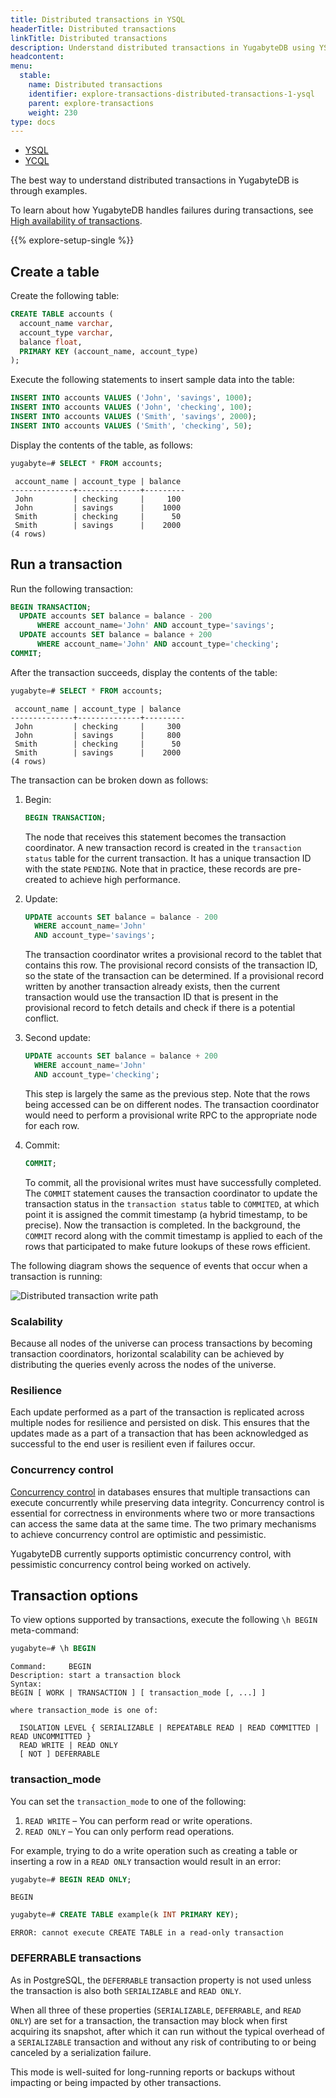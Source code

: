 ```yaml
---
title: Distributed transactions in YSQL
headerTitle: Distributed transactions
linkTitle: Distributed transactions
description: Understand distributed transactions in YugabyteDB using YSQL.
headcontent:
menu:
  stable:
    name: Distributed transactions
    identifier: explore-transactions-distributed-transactions-1-ysql
    parent: explore-transactions
    weight: 230
type: docs
---
```


<ul class="nav nav-tabs-alt nav-tabs-yb">

  <li >
    <a href="../distributed-transactions-ysql/" class="nav-link active">
      <i class="icon-postgres" aria-hidden="true"></i>
      YSQL
    </a>
  </li>

  <li >
    <a href="../distributed-transactions-ycql/" class="nav-link">
      <i class="icon-cassandra" aria-hidden="true"></i>
      YCQL
    </a>
  </li>

</ul>

The best way to understand distributed transactions in YugabyteDB is through examples.

To learn about how YugabyteDB handles failures during transactions, see [High availability of transactions](../../fault-tolerance/transaction-availability/).

{{% explore-setup-single %}}

## Create a table

Create the following table:

```sql
CREATE TABLE accounts (
  account_name varchar,
  account_type varchar,
  balance float,
  PRIMARY KEY (account_name, account_type)
);
```

Execute the following statements to insert sample data into the table:

```sql
INSERT INTO accounts VALUES ('John', 'savings', 1000);
INSERT INTO accounts VALUES ('John', 'checking', 100);
INSERT INTO accounts VALUES ('Smith', 'savings', 2000);
INSERT INTO accounts VALUES ('Smith', 'checking', 50);
```

Display the contents of the table, as follows:

```sql
yugabyte=# SELECT * FROM accounts;
```

```output
 account_name | account_type | balance
--------------+--------------+---------
 John         | checking     |     100
 John         | savings      |    1000
 Smith        | checking     |      50
 Smith        | savings      |    2000
(4 rows)
```

## Run a transaction

Run the following transaction:

```sql
BEGIN TRANSACTION;
  UPDATE accounts SET balance = balance - 200
      WHERE account_name='John' AND account_type='savings';
  UPDATE accounts SET balance = balance + 200
      WHERE account_name='John' AND account_type='checking';
COMMIT;
```

After the transaction succeeds, display the contents of the table:

```sql
yugabyte=# SELECT * FROM accounts;
```

```output
 account_name | account_type | balance
--------------+--------------+---------
 John         | checking     |     300
 John         | savings      |     800
 Smith        | checking     |      50
 Smith        | savings      |    2000
(4 rows)
```

The transaction can be broken down as follows:

1. Begin:

    ```sql
    BEGIN TRANSACTION;
    ```

    The node that receives this statement becomes the transaction coordinator. A new transaction record is created in the `transaction status` table for the current transaction. It has a unique transaction ID with the state `PENDING`. Note that in practice, these records are pre-created to achieve high performance.

1. Update:

    ```sql
    UPDATE accounts SET balance = balance - 200
      WHERE account_name='John'
      AND account_type='savings';
    ```

    The transaction coordinator writes a provisional record to the tablet that contains this row. The provisional record consists of the transaction ID, so the state of the transaction can be determined. If a provisional record written by another transaction already exists, then the current transaction would use the transaction ID that is present in the provisional record to fetch details and check if there is a potential conflict.

1. Second update:

    ```sql
    UPDATE accounts SET balance = balance + 200
      WHERE account_name='John'
      AND account_type='checking';
    ```

    This step is largely the same as the previous step. Note that the rows being accessed can be on different nodes. The transaction coordinator would need to perform a provisional write RPC to the appropriate node for each row.

1. Commit:

    ```sql
    COMMIT;
    ```

    To commit, all the provisional writes must have successfully completed. The `COMMIT` statement causes the transaction coordinator to update the transaction status in the `transaction status` table to `COMMITED`, at which point it is assigned the commit timestamp (a hybrid timestamp, to be precise). Now the transaction is completed. In the background, the `COMMIT` record along with the commit timestamp is applied to each of the rows that participated to make future lookups of these rows efficient.

The following diagram shows the sequence of events that occur when a transaction is running:

![Distributed transaction write path](/images/architecture/txn/distributed_txn_write_path.svg)

### Scalability

Because all nodes of the universe can process transactions by becoming transaction coordinators, horizontal scalability can be achieved by distributing the queries evenly across the nodes of the universe.

### Resilience

Each update performed as a part of the transaction is replicated across multiple nodes for resilience and persisted on disk. This ensures that the updates made as a part of a transaction that has been acknowledged as successful to the end user is resilient even if failures occur.

### Concurrency control

[Concurrency control](../../../architecture/transactions/concurrency-control/) in databases ensures that multiple transactions can execute concurrently while preserving data integrity. Concurrency control is essential for correctness in environments where two or more transactions can access the same data at the same time. The two primary mechanisms to achieve concurrency control are optimistic and pessimistic.

YugabyteDB currently supports optimistic concurrency control, with pessimistic concurrency control being worked on actively.

## Transaction options

To view options supported by transactions, execute the following `\h BEGIN` meta-command:

```sql
yugabyte=# \h BEGIN
```

```output
Command:     BEGIN
Description: start a transaction block
Syntax:
BEGIN [ WORK | TRANSACTION ] [ transaction_mode [, ...] ]

where transaction_mode is one of:

  ISOLATION LEVEL { SERIALIZABLE | REPEATABLE READ | READ COMMITTED | READ UNCOMMITTED }
  READ WRITE | READ ONLY
  [ NOT ] DEFERRABLE
```

### transaction_mode

You can set the `transaction_mode` to one of the following:

1. `READ WRITE` – You can perform read or write operations.
2. `READ ONLY` – You can only perform read operations.

For example, trying to do a write operation such as creating a table or inserting a row in a `READ ONLY` transaction would result in an error:

```sql
yugabyte=# BEGIN READ ONLY;
```

```output
BEGIN
```

```sql
yugabyte=# CREATE TABLE example(k INT PRIMARY KEY);
```

```output
ERROR: cannot execute CREATE TABLE in a read-only transaction
```

### DEFERRABLE transactions

As in PostgreSQL, the `DEFERRABLE` transaction property is not used unless the transaction is also both `SERIALIZABLE` and `READ ONLY`.

When all three of these properties (`SERIALIZABLE`, `DEFERRABLE`, and `READ ONLY`) are set for a transaction, the transaction may block when first acquiring its snapshot, after which it can run without the typical overhead of a `SERIALIZABLE` transaction and without any risk of contributing to or being canceled by a serialization failure.

This mode is well-suited for long-running reports or backups without impacting or being impacted by other transactions.
